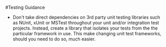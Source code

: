 ﻿#Testing Guidance

* Don't take direct dependencies on 3rd party unit testing libraries such as NUnit, xUnit or MSTest throughout 
your unit and/or integration test projects. Instead, create a library that isolates your tests from the 
the particular framework in use. This make changing unit test frameworks, should you need to do so, much
easier. 